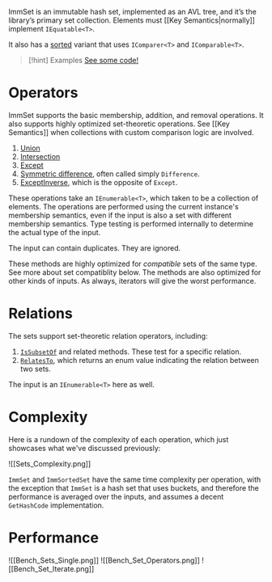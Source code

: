ImmSet is an immutable hash set, implemented as an AVL tree, and it’s the library’s primary set collection. Elements must [[Key Semantics|normally]] implement `IEquatable<T>`.

It also has a [sorted](T:ImmSortedSet’1) variant that uses `IComparer<T>` and `IComparable<T>`.

> [!hint] Examples
> [See some code!](https://replit.com/@GregRos/ImmsSandbox#collections/set.cs)
# Operators
ImmSet supports the basic membership, addition, and removal operations. It also supports highly optimized set-theoretic operations. See [[Key Semantics]] when collections with custom comparison logic are involved.

1. [Union](M:AbstractSet'2.Union)
2. [Intersection](M:AbstractSet'2.Intersect)
3. [Except](M:AbstractSet'2.Except)
4. [Symmetric difference](M:AbstractSet'2.Difference), often called simply `Difference`.
5. [ExceptInverse](M:AbstractSet'2.ExceptWith), which is the opposite of `Except`.

These operations take an `IEnumerable<T>`, which taken to be a collection of elements. The operations are performed using the current instance's membership semantics, even if the input is also a set with different membership semantics. Type testing is performed internally to determine the actual type of the input.

The input can contain duplicates. They are ignored.

These methods are highly optimized for *compatible* sets of the same type. See more about set compatiblity below. The methods are also optimized for other kinds of inputs. As always, iterators will give the worst performance.
# Relations
The sets support set-theoretic relation operators, including:
1. [`IsSubsetOf`](M:AbstractSet'2.IsSubsetOf) and related methods. These test for a specific relation.
2. [`RelatesTo`](M:AbstractSet'2.RelatesTo), which returns an enum value indicating the relation between two sets.

The input is an `IEnumerable<T>` here as well.
# Complexity
Here is a rundown of the complexity of each operation, which just showcases what we've discussed previously:

![[Sets_Complexity.png]]

`ImmSet` and `ImmSortedSet` have the same time complexity per operation, with the exception that `ImmSet` is a hash set that uses buckets, and therefore the performance is averaged over the inputs, and assumes a decent `GetHashCode` implementation.
# Performance

![[Bench_Sets_Single.png]]
![[Bench_Set_Operators.png]]
![[Bench_Set_Iterate.png]]